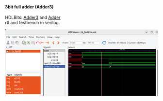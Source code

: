 #### 3bit full adder (Adder3)
HDLBits: [Adder3](https://hdlbits.01xz.net/wiki/Adder3) and [Adder](https://hdlbits.01xz.net/wiki/Exams/m2014_q4j)  
rtl and testbench in verilog.  

![](assets/fadd3.png)